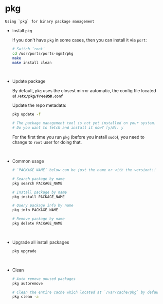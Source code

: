 # pkg

    Using `pkg` for binary package management


- Install `pkg`

   If you don't have `pkg` in some cases, then you can install it via `port`:

   ```bash
   # Switch `root`
   cd /usr/ports/ports-mgmt/pkg
   make
   make install clean
   ```

</br>

- Update package

    By default, `pkg` uses the closest mirror automatic, the config file located at
    **`/etc/pkg/FreeBSD.conf`**

    Update the repo metadata:

    ```bash
    pkg update -f

    # The package management tool is not yet installed on your system.
    # Do you want to fetch and install it now? [y/N]: y
    ```

    For the first time you run `pkg` (before you install `sudo`), you need to change to
    `root` user for doing that.

</br>

- Common usage

    ```bash
    # `PACKAGE_NAME` below can be just the name or with the version!!!

    # Search package by name
    pkg search PACKAGE_NAME

    # Install package by name
    pkg install PACKAGE_NAME

    # Query package info by name
    pkg info PACKAGE_NAME

    # Remove package by name
    pkg delete PACKAGE_NAME
    ```

</br>

- Upgrade all install packages

    ```bash
    pkg upgrade
    ```

</br>

- Clean

    ```bash
    # Auto remove unused packages
    pkg autoremove

    # Clean the entire cache which located at `/var/cache/pkg` by default
    pkg clean -a
    ```

</br>

